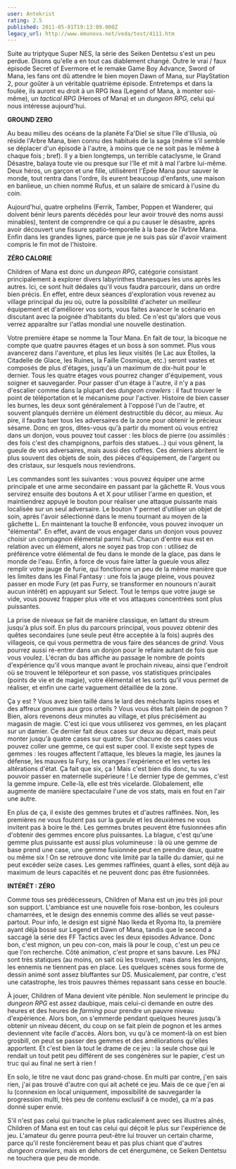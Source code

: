 ```yaml
---
user: Antekrist
rating: 2.5
published: 2011-05-01T19:13:09.000Z
legacy_url: http://www.emunova.net/veda/test/4111.htm
---
```

Suite au triptyque Super NES, la série des Seiken Dentetsu s'est un peu perdue. Disons qu'elle a en tout cas diablement changé. Outre le vrai / faux épisode Secret of Evermore et le remake Game Boy Advance, Sword of Mana, les fans ont dû attendre le bien moyen Dawn of Mana, sur PlayStation 2, pour goûter à un véritable quatrième épisode. Entretemps et dans la foulée, ils auront eu droit à un RPG Ikea (Legend of Mana, à monter soi-même), un _tactical RPG_ (Heroes of Mana) et un _dungeon RPG_, celui qui nous intéresse aujourd'hui.  

  

**GROUND ZERO**  

Au beau milieu des océans de la planète Fa'Diel se situe l'île d'Illusia, où réside l'Arbre Mana, bien connu des habitués de la saga (même s'il semble se déplacer d'un épisode à l'autre, à moins que ce ne soit pas le même à chaque fois ; bref). Il y a bien longtemps, un terrible cataclysme, le Grand Désastre, balaya toute vie ou presque sur l'île et mit à mal l'arbre lui-même. Deux héros, un garçon et une fille, utilisèrent l'Épée Mana pour sauver le monde, tout rentra dans l'ordre, ils eurent beaucoup d'enfants, une maison en banlieue, un chien nommé Rufus, et un salaire de smicard à l'usine du coin.  

Aujourd'hui, quatre orphelins (Ferrik, Tamber, Poppen et Wanderer, qui doivent bénir leurs parents décédés pour leur avoir trouvé des noms aussi minables), tentent de comprendre ce qui a pu causer le désastre, après avoir découvert une fissure spatio-temporelle à la base de l'Arbre Mana. Enfin dans les grandes lignes, parce que je ne suis pas sûr d'avoir vraiment compris le fin mot de l'histoire.  

  

**ZÉRO CALORIE**  

Children of Mana est donc un _dungeon RPG_, catégorie consistant principalement à explorer divers labyrinthes titanesques les uns après les autres. Ici, ce sont huit dédales qu'il vous faudra parcourir, dans un ordre bien précis. En effet, entre deux séances d'exploration vous revenez au village principal du jeu où, outre la possibilité d'acheter un meilleur équipement et d'améliorer vos sorts, vous faites avancer le scénario en discutant avec la poignée d'habitants du bled. Ce n'est qu'alors que vous verrez apparaître sur l'atlas mondial une nouvelle destination.  

Votre première étape se nomme la Tour Mana. En fait de tour, la bicoque ne compte que quatre pauvres étages et un boss à son sommet. Plus vous avancerez dans l'aventure, et plus les lieux visités (le Lac aux Étoiles, la Citadelle de Glace, les Ruines, la Faille Cosmique, etc.) seront vastes et composés de plus d'étages, jusqu'à un maximum de dix-huit pour le dernier. Tous les quatre étages vous pourrez changer d'équipement, vous soigner et sauvegarder. Pour passer d'un étage à l'autre, il n'y a pas d'escalier comme dans la plupart des _dungeon crawlers_ : il faut trouver le point de téléportation et le mécanisme pour l'activer. Histoire de bien casser les burnes, les deux sont généralement à l'opposé l'un de l'autre, et souvent planqués derrière un élément destructible du décor, au mieux. Au pire, il faudra tuer tous les adversaires de la zone pour obtenir le précieux sésame. Donc en gros, dites-vous qu'à partir du moment où vous entrez dans un donjon, vous pouvez tout casser : les blocs de pierre (ou assimilés : des fois c'est des champignons, parfois des statues...) qui vous gênent, la gueule de vos adversaires, mais aussi des coffres. Ces derniers abritent le plus souvent des objets de soin, des pièces d'équipement, de l'argent ou des cristaux, sur lesquels nous reviendrons.  

Les commandes sont les suivantes : vous pouvez équiper une arme principale et une arme secondaire en passant par la gâchette R. Vous vous servirez ensuite des boutons A et X pour utiliser l'arme en question, et maintiendrez appuyé le bouton pour réaliser une attaque puissante mais localisée sur un seul adversaire. Le bouton Y permet d'utiliser un objet de soin, après l'avoir sélectionné dans le menu tournant au moyen de la gâchette L. En maintenant la touche B enfoncée, vous pouvez invoquer un "élémental". En effet, avant de vous engager dans un donjon vous pouvez choisir un compagnon élémental parmi huit. Chacun d'entre eux est en relation avec un élément, alors ne soyez pas trop con : utilisez de préférence votre élémental de feu dans le monde de la glace, pas dans le monde de l'eau. Enfin, à force de vous faire latter la gueule vous allez remplir votre jauge de furie, qui fonctionne un peu de la même manière que les limites dans les Final Fantasy : une fois la jauge pleine, vous pouvez passer en mode Fury (et pas Furry, se transformer en nounours n'aurait aucun intérêt) en appuyant sur Select. Tout le temps que votre jauge se vide, vous pouvez frapper plus vite et vos attaques concentrées sont plus puissantes.  

La prise de niveaux se fait de manière classique, en lattant du streum jusqu'à plus soif. En plus du parcours principal, vous pouvez obtenir des quêtes secondaires (une seule peut être acceptée à la fois) auprès des villageois, ce qui vous permettra de vous faire des séances de _grind_. Vous pourrez aussi ré-entrer dans un donjon pour le refaire autant de fois que vous voulez. L'écran du bas affiche au passage le nombre de points d'expérience qu'il vous manque avant le prochain niveau, ainsi que l'endroit où se trouvent le téléporteur et son passe, vos statistiques principales (points de vie et de magie), votre élémental et les sorts qu'il vous permet de réaliser, et enfin une carte vaguement détaillée de la zone.  

Ça y est ? Vous avez bien taillé dans le lard des méchants lapins roses et des affreux gnomes aux gros orteils ? Vous vous êtes fait plein de pognon ? Bien, alors revenons deux minutes au village, et plus précisément au magasin de magie. C'est ici que vous utiliserez vos gemmes, en les plaçant sur un damier. Ce dernier fait deux cases sur deux au départ, mais peut monter jusqu'à quatre cases sur quatre. Sur chacune de ces cases vous pouvez coller une gemme, ce qui est super cool. Il existe sept types de gemmes : les rouges affectent l'attaque, les bleues la magie, les jaunes la défense, les mauves la Fury, les oranges l'expérience et les vertes les altérations d'état. Ça fait que six, ça ! Mais c'est bien dis donc, tu vas pouvoir passer en maternelle supérieure ! Le dernier type de gemmes, c'est la gemme impure. Celle-là, elle est très vicelarde. Globalement, elle augmente de manière spectaculaire l'une de vos stats, mais en fout en l'air une autre.  

En plus de ça, il existe des gemmes brutes et d'autres raffinées. Non, les premières ne vous foutent pas sur la gueule et les deuxièmes ne vous invitent pas à boire le thé. Les gemmes brutes peuvent être fusionnées afin d'obtenir des gemmes encore plus puissantes. La blague, c'est qu'une gemme plus puissante est aussi plus volumineuse : là où une gemme de base prend une case, une gemme fusionnée peut en prendre deux, quatre ou même six ! On se retrouve donc vite limité par la taille du damier, qui ne peut excéder seize cases. Les gemmes raffinées, quant à elles, sont déjà au maximum de leurs capacités et ne peuvent donc pas être fusionnées.  

  

**INTÉRÊT : ZÉRO**  

Comme tous ses prédécesseurs, Children of Mana est un jeu très joli pour son support. L'ambiance est une nouvelle fois rose-bonbon, les couleurs chamarrées, et le design des ennemis comme des alliés se veut passe-partout. Pour info, le design est signé Nao Ikeda et Ryoma Ito, la première ayant déjà bossé sur Legend et Dawn of Mana, tandis que le second a saccagé la série des FF Tactics avec les deux épisodes Advance. Donc bon, c'est mignon, un peu con-con, mais là pour le coup, c'est un peu ce que l'on recherche. Côté animation, c'est propre et sans bavure. Les PNJ sont très statiques (au moins, on sait où les trouver), mais dans les donjons, les ennemis ne tiennent pas en place. Les quelques scènes sous forme de dessin animé sont assez bluffantes sur DS. Musicalement, par contre, c'est une catastrophe, les trois pauvres thèmes repassant sans cesse en boucle.  

À jouer, Children of Mana devient vite pénible. Non seulement le principe du _dungeon RPG_ est assez daubique, mais celui-ci demande en outre des heures et des heures de _farming_ pour prendre un pauvre niveau d'expérience. Alors bon, on s'emmerde pendant quelques heures jusqu'à obtenir un niveau décent, du coup on se fait plein de pognon et les armes deviennent vite facile d'accès. Alors bon, vu qu'à ce moment-là on est bien grosbill, on peut se passer des gemmes et des améliorations qu'elles apportent. Et c'est bien là tout le drame de ce jeu : la seule chose qui le rendait un tout petit peu différent de ses congénères sur le papier, c'est un truc qui au final ne sert à rien !  

En solo, le titre ne vaut donc pas grand-chose. En multi par contre, j'en sais rien, j'ai pas trouvé d'autre con qui ait acheté ce jeu. Mais de ce que j'en ai lu (connexion en local uniquement, impossibilité de sauvegarder la progression multi, très peu de contenu exclusif à ce mode), ça m'a pas donné super envie.  

S'il n'est pas celui qui tranche le plus radicalement avec ses illustres aînés, Children of Mana est en tout cas celui qui déçoit le plus sur l'expérience de jeu. L'amateur du genre pourra peut-être lui trouver un certain charme, parce qu'il reste foncièrement beau et pas plus chiant que d'autres _dungeon crawlers_, mais en dehors de cet énergumène, ce Seiken Dentetsu ne touchera que peu de monde.